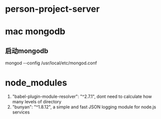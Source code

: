 # person-project-server

# mac mongodb
## 启动mongodb
mongod --config /usr/local/etc/mongod.conf




# node_modules
1. "babel-plugin-module-resolver": "^2.7.1",
dont need to calculate how many levels of directory
2. "bunyan": "^1.8.12",
a simple and fast JSON logging module for node.js services
